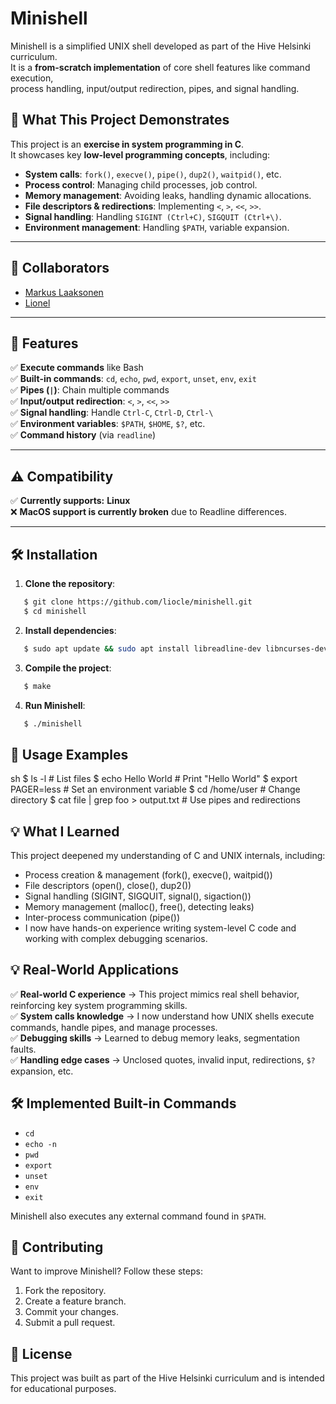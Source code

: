 # Minishell

Minishell is a simplified UNIX shell developed as part of the Hive Helsinki curriculum.  
It is a **from-scratch implementation** of core shell features like command execution,  
process handling, input/output redirection, pipes, and signal handling.

## **📌 What This Project Demonstrates**
This project is an **exercise in system programming in C**.  
It showcases key **low-level programming concepts**, including:

- **System calls**: `fork()`, `execve()`, `pipe()`, `dup2()`, `waitpid()`, etc.
- **Process control**: Managing child processes, job control.
- **Memory management**: Avoiding leaks, handling dynamic allocations.
- **File descriptors & redirections**: Implementing `<`, `>`, `<<`, `>>`.
- **Signal handling**: Handling `SIGINT (Ctrl+C)`, `SIGQUIT (Ctrl+\)`.
- **Environment management**: Handling `$PATH`, variable expansion.

---

## **👥 Collaborators**
- [Markus Laaksonen](https://github.com/mxafi)  
- [Lionel](https://github.com/liocle)  

---

## **🚀 Features**
✅ **Execute commands** like Bash  
✅ **Built-in commands**: `cd`, `echo`, `pwd`, `export`, `unset`, `env`, `exit`  
✅ **Pipes (`|`)**: Chain multiple commands  
✅ **Input/output redirection**: `<`, `>`, `<<`, `>>`  
✅ **Signal handling**: Handle `Ctrl-C`, `Ctrl-D`, `Ctrl-\`  
✅ **Environment variables**: `$PATH`, `$HOME`, `$?`, etc.  
✅ **Command history** (via `readline`)  

---

## **⚠️ Compatibility**
✅ **Currently supports:** **Linux**  
❌ **MacOS support is currently broken** due to Readline differences.  

---

## **🛠 Installation**
1. **Clone the repository**:
   
```sh
   $ git clone https://github.com/liocle/minishell.git
   $ cd minishell
```

2. **Install dependencies**:
   
```sh
   $ sudo apt update && sudo apt install libreadline-dev libncurses-dev
```

3. **Compile the project**:
   
```sh
   $ make
```

4. **Run Minishell**:
   
```sh
   $ ./minishell
```

## **📌 Usage Examples**
sh
$ ls -l              # List files
$ echo Hello World   # Print "Hello World"
$ export PAGER=less  # Set an environment variable
$ cd /home/user      # Change directory
$ cat file | grep foo > output.txt  # Use pipes and redirections

## **💡 What I Learned**
This project deepened my understanding of C and UNIX internals, including:

- Process creation & management (fork(), execve(), waitpid())
- File descriptors (open(), close(), dup2())
- Signal handling (SIGINT, SIGQUIT, signal(), sigaction())
- Memory management (malloc(), free(), detecting leaks)
- Inter-process communication (pipe())
- I now have hands-on experience writing system-level C code and working with complex debugging scenarios.

## **💡 Real-World Applications**

✅ **Real-world C experience** → This project mimics real shell behavior, reinforcing key system programming skills.  
✅ **System calls knowledge** → I now understand how UNIX shells execute commands, handle pipes, and manage processes.   
✅ **Debugging skills** → Learned to debug memory leaks, segmentation faults.  
✅ **Handling edge cases** → Unclosed quotes, invalid input, redirections, `$?` expansion, etc.


## **🛠 Implemented Built-in Commands**
- `cd`
- `echo -n`
- `pwd`
- `export`
- `unset`
- `env`
- `exit` 

Minishell also executes any external command found in `$PATH`.

## **🤝 Contributing**
Want to improve Minishell? Follow these steps:

1. Fork the repository.
2. Create a feature branch.
3. Commit your changes.
4. Submit a pull request.

## **📜 License**
This project was built as part of the Hive Helsinki curriculum and is intended for educational purposes.

